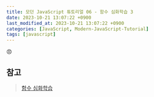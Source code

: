 ```yaml
---
title: 모던 JavaScript 튜토리얼 06 - 함수 심화학습 3
date: 2023-10-21 13:07:22 +0900
last_modified_at: 2023-10-21 13:07:22 +0900
categories: [JavaScript, Modern-JavaScript-Tutorial]
tags: [javascript]
---
```


😠

##

## 참고

> [함수 심화학습](https://ko.javascript.info/advanced-functions)
